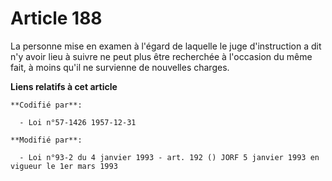 # Article 188

La personne mise en examen à l'égard de laquelle le juge d'instruction a dit n'y avoir lieu à suivre ne peut plus être
recherchée à l'occasion du même fait, à moins qu'il ne survienne de nouvelles charges.

**Liens relatifs à cet article**

	**Codifié par**:

	  - Loi n°57-1426 1957-12-31

	**Modifié par**:

	  - Loi n°93-2 du 4 janvier 1993 - art. 192 () JORF 5 janvier 1993 en vigueur le 1er mars 1993
